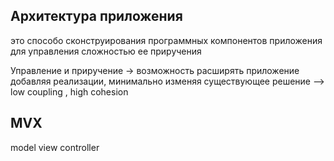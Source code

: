 ## Архитектура приложения
это способо сконструирования программных компонентов приложения для управления сложностью ее приручения

Управление и приручение -> возможность расширять приложение добавляя реализации, минимально изменяя существующее решение --> low coupling , high cohesion

## **MVX**
model view controller

